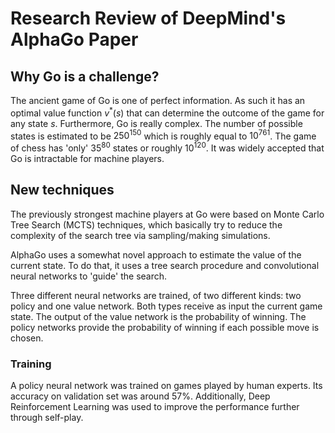 # Research Review of DeepMind's AlphaGo Paper

## Why Go is a challenge?

The ancient game of Go is one of perfect information. As such it has an optimal value function $v^*(s)$ that can determine the outcome of the game for any state $s$. Furthermore, Go is really complex. The number of possible states is estimated to be $250^{150}$ which is roughly equal to $10^{761}$. The game of chess has 'only' $35^{80}$ states or roughly $10^{120}$. It was widely accepted that Go is intractable for machine players.

## New techniques

The previously strongest machine players at Go were based on Monte Carlo Tree Search (MCTS) techniques, which basically try to reduce the complexity of the search tree via sampling/making simulations.

AlphaGo uses a somewhat novel approach to estimate the value of the current state. To do that, it uses a tree search procedure and convolutional neural networks to 'guide' the search.

Three different neural networks are trained, of two different kinds: two policy and one value network. Both types receive as input the current game state. The output of the value network is the probability of winning. The policy networks provide the probability of winning if each possible move is chosen.

### Training

A policy neural network was trained on games played by human experts. Its accuracy on validation set was around $57\%$. Additionally, Deep Reinforcement Learning was used to improve the performance further through self-play.
